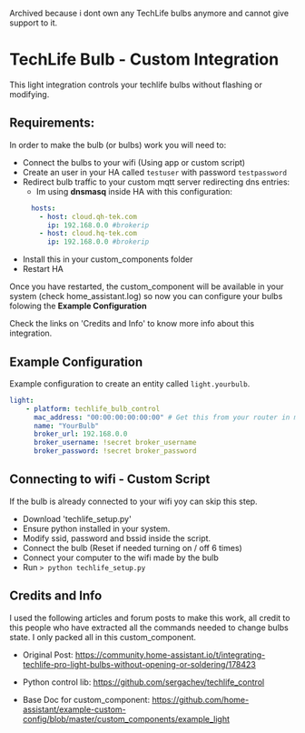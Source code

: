 Archived because i dont own any TechLife bulbs anymore and cannot give support to it. 


# TechLife Bulb - Custom Integration
This light integration controls your techlife bulbs without flashing or modifying.


## Requirements:

In order to make the bulb (or bulbs) work you will need to:

- Connect the bulbs to your wifi (Using app or custom script)
- Create an user in your HA called `testuser` with password `testpassword` 
- Redirect bulb traffic to your custom mqtt server redirecting dns entries:
  - Im using **dnsmasq** inside HA with this configuration:
  ``` yaml
    hosts:
      - host: cloud.qh-tek.com
        ip: 192.168.0.0 #brokerip
      - host: cloud.hq-tek.com
        ip: 192.168.0.0 #brokerip
  ```
- Install this in your custom_components folder
- Restart HA


Once you have restarted, the custom_component will be available in your system (check home_assistant.log) so now you can configure your bulbs folowing the **Example Configuration**

Check the links on 'Credits and Info' to know more info about this integration.



## Example Configuration

Example configuration to create an entity called `light.yourbulb`.

``` yaml
light: 
    - platform: techlife_bulb_control
      mac_address: "00:00:00:00:00:00" # Get this from your router in my case lights have this name: lwipr91h_sta
      name: "YourBulb"
      broker_url: 192.168.0.0
      broker_username: !secret broker_username
      broker_password: !secret broker_password
```


## Connecting to wifi - Custom Script

If the bulb is already connected to your wifi yoy can skip this step.
- Download 'techlife_setup.py'
- Ensure python installed in your system.
- Modify ssid, password and bssid inside the script.
- Connect the bulb (Reset if needed turning on / off 6 times)
- Connect your computer to the wifi made by the bulb
- Run `> python techlife_setup.py`


## Credits and Info
I used the following articles and forum posts to make this work, all credit to this people who have extracted all the commands needed to change bulbs state. I only packed all in this custom_component.

- Original Post: https://community.home-assistant.io/t/integrating-techlife-pro-light-bulbs-without-opening-or-soldering/178423


- Python control lib: https://github.com/sergachev/techlife_control


- Base Doc for custom_component: https://github.com/home-assistant/example-custom-config/blob/master/custom_components/example_light






